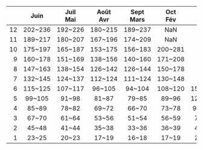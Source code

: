 |    | Juin    | Juil<br>Mai   | Août<br>Avr   | Sept<br>Mars   | Oct<br>Fév   | Nov<br>Jan   | Déc     |
|---:|:-------:|:-------------:|:-------------:|:--------------:|:------------:|:------------:|:-------:|
| 12 | 202~236 | 192~226       | 180~215       | 189~237        | NaN          | NaN          | NaN     |
| 11 | 189~217 | 180~207       | 167~196       | 174~209        | NaN          | NaN          | NaN     |
| 10 | 175~197 | 165~187       | 153~175       | 156~183        | 200~281      | NaN          | NaN     |
|  9 | 160~178 | 151~169       | 138~156       | 140~160        | 171~208      | NaN          | NaN     |
|  8 | 147~163 | 138~154       | 126~142       | 126~144        | 150~178      | NaN          | NaN     |
|  7 | 132~145 | 124~137       | 112~124       | 111~124        | 130~148      | NaN          | NaN     |
|  6 | 115~125 | 107~117       | 96~105        | 94~104         | 108~120      | 157~192      | NaN     |
|  5 | 99~105  | 91~98         | 81~87         | 79~85          | 89~96        | 120~133      | NaN     |
|  4 | 85~89   | 78~82         | 69~72         | 66~70          | 73~78        | 96~102       | 120~131 |
|  3 | 67~70   | 61~64         | 53~56         | 51~54          | 56~59        | 70~74        | 83~90   |
|  2 | 45~48   | 41~44         | 35~38         | 33~36          | 36~39        | 44~47        | 51~55   |
|  1 | 23~25   | 20~23         | 17~19         | 16~18          | 17~19        | 21~23        | 23~26   |
